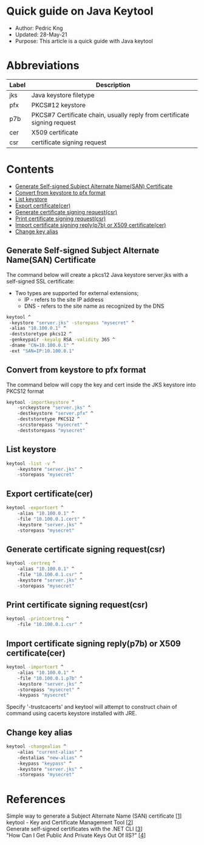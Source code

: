 # Quick guide on Java Keytool

* Author:   Pedric Kng
* Updated:  28-May-21
* Purpose:  This article is a quick guide with Java keytool 

# Abbreviations
| Label | Description |  
| --- | --- |
| jks | Java keystore filetype |
| pfx | PKCS#12 keystore | 
| p7b | PKCS#7 Certificate chain, usually reply from certificate signing request |
| cer | X509 certificate |
| csr | certificate signing request | 

# Contents
* [Generate Self-signed Subject Alternate Name(SAN) Certificate](#Generate-Self-signed-Subject-Alternate-Name(SAN)-Certificate)
* [Convert from keystore to pfx format](#Convert-from-keystore-to-pfx-format)
* [List keystore](#List-keystore)
* [Export certificate(cer)](#Export-certificate(cer))
* [Generate certificate signing request(csr)](#Generate-certificate-signing-request(csr))
* [Print certificate signing request(csr)](#Print-certificate-signing-request(csr))
* [Import certificate signing reply(p7b) or X509 certificate(cer)](#Import-certificate-signing-reply(p7b)-or-X509-certificate(cer))
* [Change key alias](#Change-key-alias)

## Generate Self-signed Subject Alternate Name(SAN) Certificate

The command below will create a pkcs12 Java keystore server.jks with a self-signed SSL certificate:
- Two types are supported for external extensions;
  - IP - refers to the site IP address
  - DNS - refers to the site name as recognized by the DNS

```bash
keytool ^
 -keystore "server.jks" -storepass "mysecret" ^
 -alias "10.100.0.1" ^
 -deststoretype pkcs12 ^
 -genkeypair -keyalg RSA -validity 365 ^
 -dname "CN=10.100.0.1" ^
 -ext "SAN=IP:10.100.0.1"
```

## Convert from keystore to pfx format
The command below will copy the key and cert inside the JKS keystore into PKCS12 format
```bash
keytool -importkeystore ^
    -srckeystore "server.jks" ^
    -destkeystore "server.pfx" ^
    -deststoretype PKCS12 ^
    -srcstorepass "mysecret" ^
    -deststorepass "mysecret"
```

## List keystore
```bash
keytool -list -v ^
    -keystore "server.jks" ^
    -storepass "mysecret"
```

## Export certificate(cer)
```bash
keytool -exportcert ^
    -alias "10.100.0.1" ^
    -file "10.100.0.1.cert" ^
    -keystore "server.jks" ^
    -storepass "mysecret"
```

## Generate certificate signing request(csr)
```bash
keytool -certreq ^
    -alias "10.100.0.1" ^
    -file "10.100.0.1.csr" ^
    -keystore "server.jks" ^
    -storepass "mysecret"
```
## Print certificate signing request(csr)
```bash
keytool -printcertreq ^
    -file "10.100.0.1.csr" ^
```

## Import certificate signing reply(p7b) or X509 certificate(cer)

```bash
keytool -importcert ^
    -alias "10.100.0.1" ^
    -file "10.100.0.1.p7b" ^
    -keystore "server.jks" ^
    -storepass "mysecret" ^
    -keypass "mysecret"
```

Specify '-trustcacerts' and keytool will attempt to construct chain of command using cacerts keystore installed with JRE.

## Change key alias
```bash
keytool -changealias ^
    -alias "current-alias" ^
    -destalias "new-alias" ^
    -keypass "keypass" ^
    -keystore "server.jks" ^
    -storepass "mysecret"
```


# References
Simple way to generate a Subject Alternate Name (SAN) certificate [[1]]  
keytool - Key and Certificate Management Tool [[2]]  
Generate self-signed certificates with the .NET CLI [[3]]  
"How Can I Get Public And Private Keys Out Of IIS?" [[4]]

[1]: https://ultimatesecurity.pro/post/san-certificate "Simple way to generate a Subject Alternate Name (SAN) certificate"
[2]:https://docs.oracle.com/javase/7/docs/technotes/tools/solaris/keytool.html "keytool - Key and Certificate Management Tool"
[3]:https://docs.microsoft.com/en-us/dotnet/core/additional-tools/self-signed-certificates-guide "Generate self-signed certificates with the .NET CLI"
[4]:https://support.accessdata.com/hc/en-us/articles/207830957-How-can-I-get-public-and-private-keys-out-of-IIS- "How Can I Get Public And Private Keys Out Of IIS?"